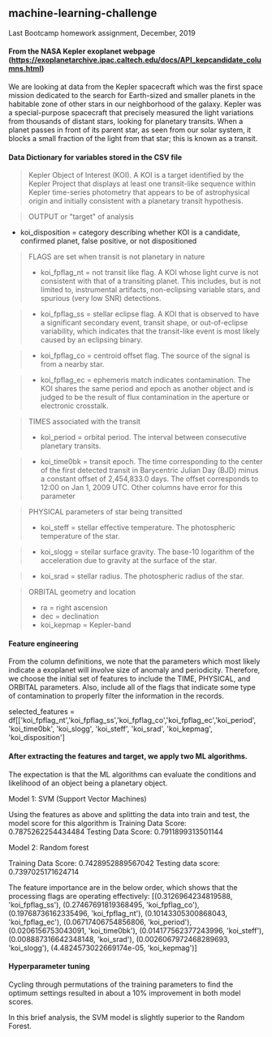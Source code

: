 ## machine-learning-challenge
Last Bootcamp homework assignment, December, 2019

####  From the NASA Kepler exoplanet webpage (https://exoplanetarchive.ipac.caltech.edu/docs/API_kepcandidate_columns.html)

We are looking at data from the Kepler spacecraft which was the first space mission dedicated to the search for Earth-sized 
and smaller planets in the habitable zone of other stars in our neighborhood of the galaxy. Kepler was a special-purpose spacecraft
that precisely measured the light variations from thousands of distant stars, looking for planetary transits. When a planet passes in front of its parent star, as  seen from our solar system, it blocks a small fraction of the light from that star; this is known as a transit.

#### Data Dictionary for variables stored in the CSV file

>  Kepler Object of Interest (KOI). A KOI is a target identified by the Kepler Project that displays at least 
>  one transit-like sequence within Kepler time-series photometry that appears to be of astrophysical origin and 
>  initially consistent with a planetary transit hypothesis.

> OUTPUT or "target" of analysis
* koi_disposition = category describing whether KOI is a candidate, confirmed planet, false 
positive, or not dispositioned 

> FLAGS are set when transit is not planetary in nature
>* koi_fpflag_nt = not transit like flag.  A KOI whose light curve is not consistent with that of a transiting planet. 
This includes, but is not limited to, instrumental artifacts, non-eclipsing variable stars, and spurious (very low SNR) detections.

>* koi_fpflag_ss = stellar eclipse flag.  A KOI that is observed to have a significant secondary event, transit shape, or 
out-of-eclipse variability, which indicates that the transit-like event is most likely caused by an eclipsing binary.

>* koi_fpflag_co = centroid offset flag. The source of the signal is from a nearby star.

>* koi_fpflag_ec = ephemeris match indicates contamination. The KOI shares the same period and epoch as another object and 
is judged to be the result of flux contamination in the aperture or electronic crosstalk.

> TIMES associated with the transit
>* koi_period = orbital period. The interval between consecutive planetary transits.

>* koi_time0bk = transit epoch. The time corresponding to the center of the first detected transit in Barycentric Julian Day (BJD) minus a constant offset of 2,454,833.0 days. 
The offset corresponds to 12:00 on Jan 1, 2009 UTC. Other columns have error for this parameter

> PHYSICAL parameters of star being transitted
>* koi_steff = stellar effective temperature. The photospheric temperature of the star.

>* koi_slogg = stellar surface gravity. The base-10 logarithm of the acceleration due to gravity at the surface of the star.

>* koi_srad = stellar radius. The photospheric radius of the star.

> ORBITAL geometry and location
>* ra = right ascension
>* dec = declination
>* koi_kepmap = Kepler-band

#### Feature engineering

From the column definitions, we note that the parameters which most likely indicate a exoplanet will involve size of anomaly and periodicity. Therefore, we choose the initial set of features to include the TIME, PHYSICAL, and ORBITAL parameters.
Also, include all of the flags that indicate some type of contamination to properly filter the information in the records.

selected_features = df[['koi_fpflag_nt','koi_fpflag_ss','koi_fpflag_co','koi_fpflag_ec','koi_period', 'koi_time0bk', 'koi_slogg', 'koi_steff', 'koi_srad', 'koi_kepmag', 'koi_disposition']

#### After extracting the features and target, we apply two ML algorithms.

The expectation is that the ML algorithms can evaluate the conditions and likelihood of an object being a planetary object.

Model 1:  SVM (Support Vector Machines)

Using the features as above and splitting the data into train and test, the model score for this algorithm is
Training Data Score: 0.7875262254434484
Testing Data Score: 0.7911899313501144


Model 2: Random forest

Training Data Score: 0.7428952889567042
Testing data score: 0.7397025171624714

The feature importance are in the below order, which shows that the processing flags are operating effectively:
[(0.3126964234819588, 'koi_fpflag_ss'),
 (0.27467691819368495, 'koi_fpflag_co'),
 (0.19768736162335496, 'koi_fpflag_nt'),
 (0.10143305300868043, 'koi_fpflag_ec'),
 (0.06717406754856806, 'koi_period'),
 (0.0206156753043091, 'koi_time0bk'),
 (0.014177562377243996, 'koi_steff'),
 (0.008887316642348148, 'koi_srad'),
 (0.0026067972468289693, 'koi_slogg'),
 (4.4824573022669174e-05, 'koi_kepmag')]
 
 #### Hyperparameter tuning
 
 Cycling through permutations of the training parameters to find the optimum settings resulted in about a 10% improvement
 in both model scores.
 
 In this brief analysis, the SVM model is slightly superior to the Random Forest.
